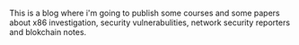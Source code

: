 
This is a blog where i'm going to publish some courses and some papers about x86 investigation, security vulnerabulities, network security reporters and blokchain notes.
